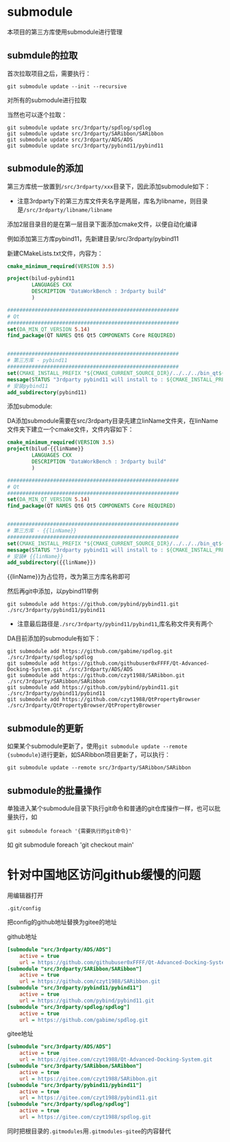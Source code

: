 # submodule

本项目的第三方库使用submodule进行管理

## submdule的拉取

首次拉取项目之后，需要执行：

```shell
git submodule update --init --recursive
```

对所有的submodule进行拉取

当然也可以逐个拉取：

```shell
git submodule update src/3rdparty/spdlog/spdlog
git submodule update src/3rdparty/SARibbon/SARibbon
git submodule update src/3rdparty/ADS/ADS
git submodule update src/3rdparty/pybind11/pybind11
```

## submodule的添加

第三方库统一放置到`/src/3rdparty/xxx`目录下，因此添加submodule如下：

- 注意3rdparty下的第三方库文件夹名字是两层，库名为libname，则目录是`/src/3rdparty/libname/libname`

添加2层目录目的是在第一层目录下面添加cmake文件，以便自动化编译

例如添加第三方库pybind11，先新建目录/src/3rdparty/pybind11

新建CMakeLists.txt文件，内容为：

```cmake
cmake_minimum_required(VERSION 3.5)

project(bilud-pybind11
        LANGUAGES CXX
        DESCRIPTION "DataWorkBench : 3rdparty build"
        )

########################################################
# Qt
########################################################
set(DA_MIN_QT_VERSION 5.14)
find_package(QT NAMES Qt6 Qt5 COMPONENTS Core REQUIRED)


########################################################
# 第三方库 - pybind11
########################################################
set(CMAKE_INSTALL_PREFIX "${CMAKE_CURRENT_SOURCE_DIR}/../../../bin_qt${QT_VERSION}/build_3rdparty_lib/pybind11")
message(STATUS "3rdparty pybind11 will install to : ${CMAKE_INSTALL_PREFIX}")
# 安装pybind11
add_subdirectory(pybind11)
```

添加submodule:

DA添加submodule需要在src/3rdparty目录先建立linName文件夹，在linName文件夹下建立一个cmake文件，文件内容如下：

```cmake
cmake_minimum_required(VERSION 3.5)
project(bilud-{{linName}}
        LANGUAGES CXX
        DESCRIPTION "DataWorkBench : 3rdparty build"
        )

########################################################
# Qt
########################################################
set(DA_MIN_QT_VERSION 5.14)
find_package(QT NAMES Qt6 Qt5 COMPONENTS Core REQUIRED)


########################################################
# 第三方库 - {{linName}}
########################################################
set(CMAKE_INSTALL_PREFIX "${CMAKE_CURRENT_SOURCE_DIR}/../../../bin_qt${QT_VERSION}/build_3rdparty_lib/{{linName}}")
message(STATUS "3rdparty pybind11 will install to : ${CMAKE_INSTALL_PREFIX}")
# 安装# {{linName}}
add_subdirectory({{linName}})
```

{{linName}}为占位符，改为第三方库名称即可

然后再git中添加，以pybind11举例

`git submodule add https://github.com/pybind/pybind11.git ./src/3rdparty/pybind11/pybind11`

- 注意最后路径是`./src/3rdparty/pybind11/pybind11`,库名称文件夹有两个

DA目前添加的submodule有如下：

```shell
git submodule add https://github.com/gabime/spdlog.git ./src/3rdparty/spdlog/spdlog
git submodule add https://github.com/githubuser0xFFFF/Qt-Advanced-Docking-System.git ./src/3rdparty/ADS/ADS
git submodule add https://github.com/czyt1988/SARibbon.git ./src/3rdparty/SARibbon/SARibbon
git submodule add https://github.com/pybind/pybind11.git ./src/3rdparty/pybind11/pybind11
git submodule add https://github.com/czyt1988/QtPropertyBrowser ./src/3rdparty/QtPropertyBrowser/QtPropertyBrowser
```


## submodule的更新

如果某个submodule更新了，使用`git submodule update --remote {submodule}`进行更新，如SARibbon项目更新了，可以执行：

```shell
git submodule update --remote src/3rdparty/SARibbon/SARibbon
```

## submodule的批量操作

单独进入某个submodule目录下执行git命令和普通的git仓库操作一样，也可以批量执行，如

`git submodule foreach '{需要执行的git命令}'`

如 git submodule foreach 'git checkout main'

# 针对中国地区访问github缓慢的问题

用编辑器打开

```
.git/config
```

把config的github地址替换为gitee的地址

github地址

```ini
[submodule "src/3rdparty/ADS/ADS"]
	active = true
	url = https://github.com/githubuser0xFFFF/Qt-Advanced-Docking-System.git
[submodule "src/3rdparty/SARibbon/SARibbon"]
	active = true
	url = https://github.com/czyt1988/SARibbon.git
[submodule "src/3rdparty/pybind11/pybind11"]
	active = true
	url = https://github.com/pybind/pybind11.git
[submodule "src/3rdparty/spdlog/spdlog"]
	active = true
	url = https://github.com/gabime/spdlog.git
```

gitee地址

```ini
[submodule "src/3rdparty/ADS/ADS"]
	active = true
	url = https://gitee.com/czyt1988/Qt-Advanced-Docking-System.git
[submodule "src/3rdparty/SARibbon/SARibbon"]
	active = true
	url = https://gitee.com/czyt1988/SARibbon.git
[submodule "src/3rdparty/pybind11/pybind11"]
	active = true
	url = https://gitee.com/czyt1988/pybind11.git
[submodule "src/3rdparty/spdlog/spdlog"]
	active = true
	url = https://gitee.com/czyt1988/spdlog.git
```

同时把根目录的`.gitmodules`用`.gitmodules-gitee`的内容替代
